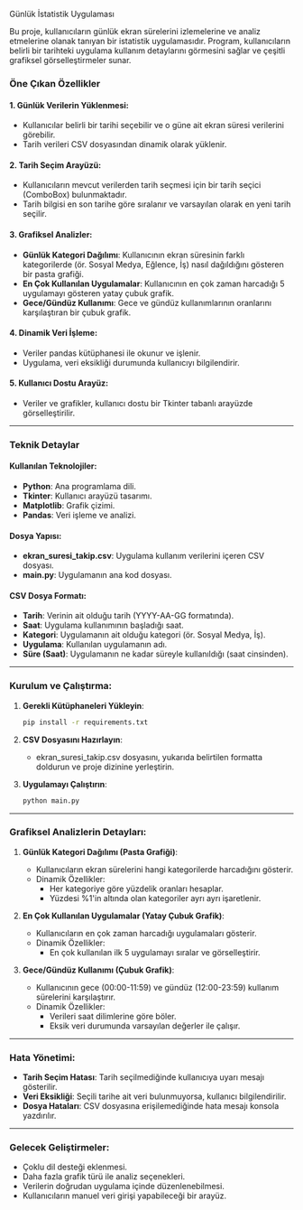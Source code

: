 Günlük İstatistik Uygulaması

Bu proje, kullanıcıların günlük ekran sürelerini izlemelerine ve analiz etmelerine olanak tanıyan bir istatistik uygulamasıdır. Program, kullanıcıların belirli bir tarihteki uygulama kullanım detaylarını görmesini sağlar ve çeşitli grafiksel görselleştirmeler sunar.

### Öne Çıkan Özellikler

#### 1. Günlük Verilerin Yüklenmesi:
- Kullanıcılar belirli bir tarihi seçebilir ve o güne ait ekran süresi verilerini görebilir.
- Tarih verileri CSV dosyasından dinamik olarak yüklenir.

#### 2. Tarih Seçim Arayüzü:
- Kullanıcıların mevcut verilerden tarih seçmesi için bir tarih seçici (ComboBox) bulunmaktadır.
- Tarih bilgisi en son tarihe göre sıralanır ve varsayılan olarak en yeni tarih seçilir.

#### 3. Grafiksel Analizler:
- **Günlük Kategori Dağılımı**: Kullanıcının ekran süresinin farklı kategorilerde (ör. Sosyal Medya, Eğlence, İş) nasıl dağıldığını gösteren bir pasta grafiği.
- **En Çok Kullanılan Uygulamalar**: Kullanıcının en çok zaman harcadığı 5 uygulamayı gösteren yatay çubuk grafik.
- **Gece/Gündüz Kullanımı**: Gece ve gündüz kullanımlarının oranlarını karşılaştıran bir çubuk grafik.

#### 4. Dinamik Veri İşleme:
- Veriler pandas kütüphanesi ile okunur ve işlenir.
- Uygulama, veri eksikliği durumunda kullanıcıyı bilgilendirir.

#### 5. Kullanıcı Dostu Arayüz:
- Veriler ve grafikler, kullanıcı dostu bir Tkinter tabanlı arayüzde görselleştirilir.

---

### Teknik Detaylar

#### Kullanılan Teknolojiler:
- **Python**: Ana programlama dili.
- **Tkinter**: Kullanıcı arayüzü tasarımı.
- **Matplotlib**: Grafik çizimi.
- **Pandas**: Veri işleme ve analizi.

#### Dosya Yapısı:
- **ekran_suresi_takip.csv**: Uygulama kullanım verilerini içeren CSV dosyası.
- **main.py**: Uygulamanın ana kod dosyası.

#### CSV Dosya Formatı:
- **Tarih**: Verinin ait olduğu tarih (YYYY-AA-GG formatında).
- **Saat**: Uygulama kullanımının başladığı saat.
- **Kategori**: Uygulamanın ait olduğu kategori (ör. Sosyal Medya, İş).
- **Uygulama**: Kullanılan uygulamanın adı.
- **Süre (Saat)**: Uygulamanın ne kadar süreyle kullanıldığı (saat cinsinden).

---

### Kurulum ve Çalıştırma:

1. **Gerekli Kütüphaneleri Yükleyin**:
   ```bash
   pip install -r requirements.txt
   ```

2. **CSV Dosyasını Hazırlayın**:
   - ekran_suresi_takip.csv dosyasını, yukarıda belirtilen formatta doldurun ve proje dizinine yerleştirin.

3. **Uygulamayı Çalıştırın**:
   ```bash
   python main.py
   ```

---

### Grafiksel Analizlerin Detayları:

1. **Günlük Kategori Dağılımı (Pasta Grafiği)**:
   - Kullanıcıların ekran sürelerini hangi kategorilerde harcadığını gösterir.
   - Dinamik Özellikler:
     - Her kategoriye göre yüzdelik oranları hesaplar.
     - Yüzdesi %1'in altında olan kategoriler ayrı ayrı işaretlenir.

2. **En Çok Kullanılan Uygulamalar (Yatay Çubuk Grafik)**:
   - Kullanıcıların en çok zaman harcadığı uygulamaları gösterir.
   - Dinamik Özellikler:
     - En çok kullanılan ilk 5 uygulamayı sıralar ve görselleştirir.

3. **Gece/Gündüz Kullanımı (Çubuk Grafik)**:
   - Kullanıcının gece (00:00-11:59) ve gündüz (12:00-23:59) kullanım sürelerini karşılaştırır.
   - Dinamik Özellikler:
     - Verileri saat dilimlerine göre böler.
     - Eksik veri durumunda varsayılan değerler ile çalışır.

---

### Hata Yönetimi:
- **Tarih Seçim Hatası**: Tarih seçilmediğinde kullanıcıya uyarı mesajı gösterilir.
- **Veri Eksikliği**: Seçili tarihe ait veri bulunmuyorsa, kullanıcı bilgilendirilir.
- **Dosya Hataları**: CSV dosyasına erişilemediğinde hata mesajı konsola yazdırılır.

---

### Gelecek Geliştirmeler:
- Çoklu dil desteği eklenmesi.
- Daha fazla grafik türü ile analiz seçenekleri.
- Verilerin doğrudan uygulama içinde düzenlenebilmesi.
- Kullanıcıların manuel veri girişi yapabileceği bir arayüz.
